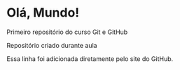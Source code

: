 # Olá, Mundo!
 Primeiro repositório do curso Git e GitHub

 Repositório criado durante aula

Essa linha foi adicionada diretamente pelo site do GitHub.
